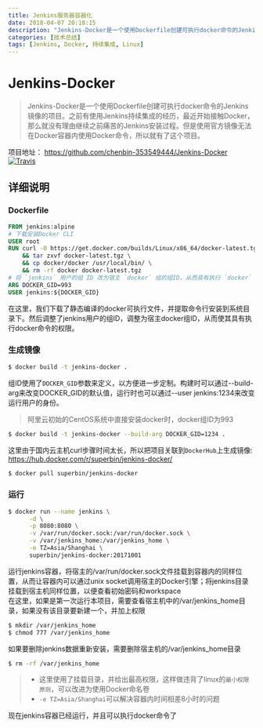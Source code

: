 ```yaml
---
title: Jenkins服务器容器化
date: 2018-04-07 20:18:15
description: "Jenkins-Docker是一个使用Dockerfile创建可执行docker命令的Jenkins镜像的项目。"
categories: [技术总结]
tags: [Jenkins, Docker, 持续集成, Linux]
---
```


# **Jenkins-Docker**

> Jenkins-Docker是一个使用Dockerfile创建可执行docker命令的Jenkins镜像的项目。之前有使用Jenkins持续集成的经历，最近开始接触Docker，那么就没有理由继续之前痛苦的Jenkins安装过程。但是使用官方镜像无法在Docker容器内使用Docker命令，所以就有了这个项目。

项目地址： https://github.com/chenbin-353549444/Jenkins-Docker
[![Travis](https://img.shields.io/badge/docker-17.06.1--ce-blue.svg)]()

## 详细说明
### Dockerfile
```dockerfile
FROM jenkins:alpine
# 下载安装Docker CLI
USER root
RUN curl -O https://get.docker.com/builds/Linux/x86_64/docker-latest.tgz \
    && tar zxvf docker-latest.tgz \
    && cp docker/docker /usr/local/bin/ \
    && rm -rf docker docker-latest.tgz
# 将 `jenkins` 用户的组 ID 改为宿主 `docker` 组的组ID，从而具有执行 `docker` 命令的权限。
ARG DOCKER_GID=993
USER jenkins:${DOCKER_GID}
```
在这里，我们下载了静态编译的docker可执行文件，并提取命令行安装到系统目录下。然后调整了jenkins用户的组ID，调整为宿主docker组ID，从而使其具有执行docker命令的权限。
### 生成镜像
```bash
$ docker build -t jenkins-docker .
```
组ID使用了`DOCKER_GID`参数来定义，以方便进一步定制。构建时可以通过--build-arg来改变DOCKER_GID的默认值，运行时也可以通过--user jenkins:1234来改变运行用户的身份。
> 阿里云初始的CentOS系统中直接安装docker时，docker组ID为993

```bash
$ docker build -t jenkins-docker --build-arg DOCKER_GID=1234 .
```
这里由于国内云主机curl步骤时间太长，所以把项目关联到`DockerHub`上生成镜像: https://hub.docker.com/r/superbin/jenkins-docker/
```bash
$ docker pull superbin/jenkins-docker
```
### 运行
```bash
$ docker run --name jenkins \
      -d \
      -p 8080:8080 \
      -v /var/run/docker.sock:/var/run/docker.sock \
      -v /var/jenkins_home:/var/jenkins_home \
      -e TZ=Asia/Shanghai \
      superbin/jenkins-docker:20171001
```
运行jenkins容器，将宿主的/var/run/docker.sock文件挂载到容器内的同样位置，从而让容器内可以通过unix socket调用宿主的Docker引擎；将jenkins目录挂载到宿主机同样位置，以便查看初始密码和workspace  
在这里，如果是第一次运行本项目，需要查看宿主机中的/var/jenkins_home目录，如果没有该目录要新建一个，并加上权限  
```bash
$ mkdir /var/jenkins_home
$ chmod 777 /var/jenkins_home
```
如果要删除jenkins数据重新安装，需要删除宿主机的/var/jenkins_home目录
```bash
$ rm -rf /var/jenkins_home
```
> * 这里使用了挂载目录，并给出最高权限，这样做违背了linux的`最小权限原则`，可以改进为使用Docker命名卷
> * `-e TZ=Asia/Shanghai`可以解决容器内时间相差8小时的问题

现在jenkins容器已经运行，并且可以执行docker命令了
